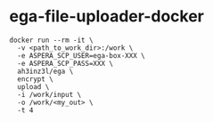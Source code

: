 # ega-file-uploader-docker

```
docker run --rm -it \
  -v <path_to_work_dir>:/work \
  -e ASPERA_SCP_USER=ega-box-XXX \
  -e ASPERA_SCP_PASS=XXX \
  ah3inz3l/ega \
  encrypt \
  upload \
  -i /work/input \
  -o /work/<my_out> \
  -t 4
```
